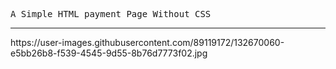 <tt> A Simple HTML payment Page Without CSS </tt>
<hr>
https://user-images.githubusercontent.com/89119172/132670060-e5bb26b8-f539-4545-9d55-8b76d7773f02.jpg
